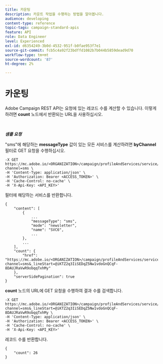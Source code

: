 ```yaml
---
title: 카운팅
description: 카운트 작업을 수행하는 방법을 알아봅니다.
audience: developing
content-type: reference
topic-tags: campaign-standard-apis
feature: API
role: Data Engineer
level: Experienced
exl-id: d6354249-3b0d-4532-951f-b0fae953f7e1
source-git-commit: fcb5c4a92f23bdffd1082b7b044b5859dead9d70
workflow-type: tm+mt
source-wordcount: '87'
ht-degree: 2%

---
```


# 카운팅

Adobe Campaign REST API는 요청에 있는 레코드 수를 계산할 수 있습니다. 이렇게 하려면 **count** 노드에서 반환되는 URL을 사용하십시오.

<br/>

***샘플 요청***

&quot;sms&quot;에 해당하는 **messageType** 값이 있는 모든 서비스를 계산하려면 **byChannel** 필터로 GET 요청을 수행하십시오.

```
-X GET https://mc.adobe.io/<ORGANIZATION>/campaign/profileAndServices/service/byChannel?channel=sms \
-H 'Content-Type: application/json' \
-H 'Authorization: Bearer <ACCESS_TOKEN>' \
-H 'Cache-Control: no-cache' \
-H 'X-Api-Key: <API_KEY>'
```

필터에 해당하는 서비스를 반환합니다.

```
{
    "content": [
        {
            ...
            "messageType": "sms",
            "mode": "newsletter",
            "name": "SVC6",
            ...
        },
        ...
    ],
    "count": {
        "href": "https://mc.adobe.io/<ORGANIZATION>/campaign/profileAndServices/service/byChannel/_count?channel=sms&_lineStart=@iKTZ2q3IiSEDqZ5Nw1vdoGnQCqF-8DAUJRaVwR9obqqTxhMy"
    },
    "serverSidePagination": true
}
```

**count** 노드의 URL에 GET 요청을 수행하여 결과 수를 검색합니다.

```
-X GET https://mc.adobe.io/<ORGANIZATION>/campaign/profileAndServices/service/byChannel/_count?channel=sms&_lineStart=@iKTZ2q3IiSEDqZ5Nw1vdoGnQCqF-8DAUJRaVwR9obqqTxhMy \
-H 'Content-Type: application/json' \
-H 'Authorization: Bearer <ACCESS_TOKEN>' \
-H 'Cache-Control: no-cache' \
-H 'X-Api-Key: <API_KEY>'
```

레코드 수를 반환합니다.

```
{
    "count": 26
}
```
